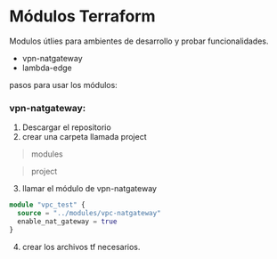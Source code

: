 # Módulos Terraform
Modulos útlies para ambientes de desarrollo y probar funcionalidades.

- vpn-natgateway
- lambda-edge

pasos para usar los módulos: 

### vpn-natgateway:

1. Descargar el repositorio
2. crear una carpeta llamada project

> modules

> project

3. llamar el módulo de vpn-natgateway

```tf
module "vpc_test" {
  source = "../modules/vpc-natgateway"
  enable_nat_gateway = true
}
```

4. crear los archivos tf necesarios.